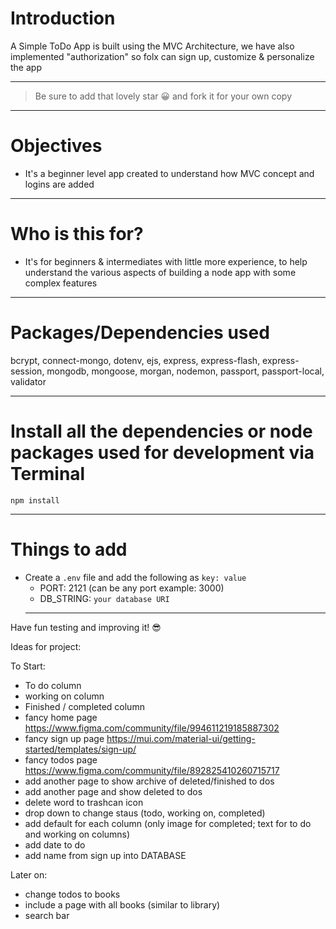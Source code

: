 # Introduction

A Simple ToDo App is built using the MVC Architecture, we have also implemented "authorization" so folx can sign up, customize & personalize the app

---

> Be sure to add that lovely star 😀 and fork it for your own copy

---

# Objectives

- It's a beginner level app created to understand how MVC concept and logins are added

---

# Who is this for?

- It's for beginners & intermediates with little more experience, to help understand the various aspects of building a node app with some complex features

---

# Packages/Dependencies used

bcrypt, connect-mongo, dotenv, ejs, express, express-flash, express-session, mongodb, mongoose, morgan, nodemon, passport, passport-local, validator

---

# Install all the dependencies or node packages used for development via Terminal

`npm install`

---

# Things to add

- Create a `.env` file and add the following as `key: value`
  - PORT: 2121 (can be any port example: 3000)
  - DB_STRING: `your database URI`
  ***

Have fun testing and improving it! 😎

Ideas for project:

To Start:

- To do column
- working on column
- Finished / completed column
- fancy home page https://www.figma.com/community/file/994611219185887302
- fancy sign up page https://mui.com/material-ui/getting-started/templates/sign-up/
- fancy todos page https://www.figma.com/community/file/892825410260715717
- add another page to show archive of deleted/finished to dos
- add another page and show deleted to dos
- delete word to trashcan icon
- drop down to change staus (todo, working on, completed)
- add default for each column (only image for completed; text for to do and working on columns)
- add date to do
- add name from sign up into DATABASE

Later on:

- change todos to books
- include a page with all books (similar to library)
- search bar

